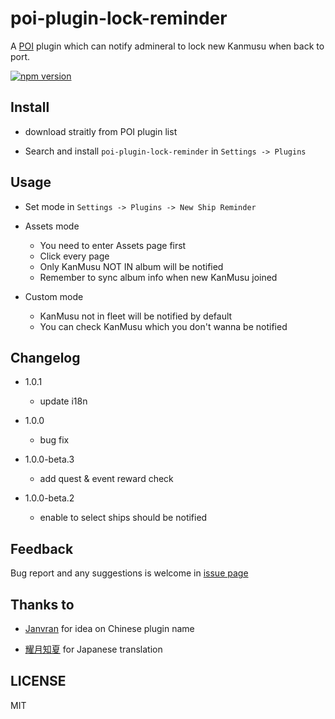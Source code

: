 # poi-plugin-lock-reminder

A [POI](https://poi.io) plugin which can notify admineral to lock new Kanmusu when back to port.

[![npm version](https://badge.fury.io/js/poi-plugin-lock-reminder.svg)](https://badge.fury.io/js/poi-plugin-lock-reminder)

## Install

- download straitly from POI plugin list

- Search and install `poi-plugin-lock-reminder` in `Settings -> Plugins`

## Usage

- Set mode in `Settings -> Plugins -> New Ship Reminder`

- Assets mode

  - You need to enter Assets page first
  - Click every page
  - Only KanMusu NOT IN album will be notified
  - Remember to sync album info when new KanMusu joined

- Custom mode
  - KanMusu not in fleet will be notified by default
  - You can check KanMusu which you don't wanna be notified

## Changelog

- 1.0.1
  - update i18n

- 1.0.0
  - bug fix

- 1.0.0-beta.3
  - add quest & event reward check

- 1.0.0-beta.2
  - enable to select ships should be notified

## Feedback

Bug report and any suggestions is welcome in [issue page](https://github.com/SoraYama/poi-plugin-lock-reminder/issues)

## Thanks to

- [Janvran](https://github.com/Javran) for idea on Chinese plugin name

- [耀月知夏](https://www.weibo.com/yueyey1113) for Japanese translation

## LICENSE

MIT
